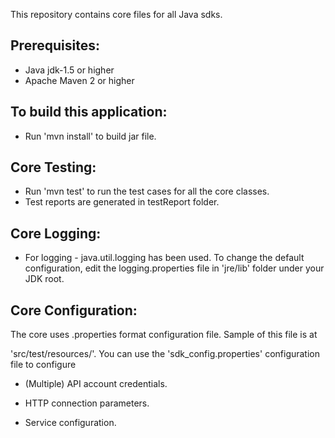This repository contains core files for all Java sdks.

Prerequisites:
---------------
*	Java jdk-1.5 or higher
*	Apache Maven 2 or higher

To build this application:
--------------------------
*	Run 'mvn install' to build jar file.

Core Testing:
------------
*	Run 'mvn test' to run the test cases for all the core classes.
*	Test reports are generated in testReport folder.

Core Logging:
------------
*	For logging - java.util.logging has been used. To change the default configuration, edit the logging.properties file in 'jre/lib' folder under your JDK root.		  

		  
Core Configuration:
------------------
The core uses .properties format configuration file. Sample of this file is at 
 
'src/test/resources/'. You can use the 'sdk_config.properties' configuration file to configure

*	(Multiple) API account credentials.

*	HTTP connection parameters.

*	Service configuration.
